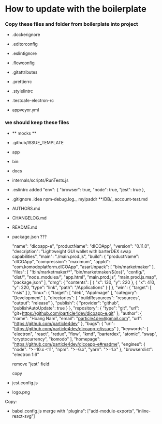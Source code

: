 # How to update with the boilerplate

### Copy these files and folder from boilerplate into project

- .dockerignore

- .editorconfig

- .eslintignore

- .flowconfig

- .gitattributes

- .prettierrc

- .stylelintrc

- .testcafe-electron-rc

- appveyor.yml

### we should keep these files

- ** mocks **

- .github/ISSUE_TEMPLATE

- app

- bin

- docs

- internals/scripts/RunTests.js

- .eslintrc added
  "env": {
  "browser": true,
  "node": true,
  "jest": true
  },

- .gitignore
  .idea
  npm-debug.log._
  myipaddr
  \*\*/DB/_
  account-test.md

- AUTHORS.md

- CHANGELOG.md

- README.md

- package.json ???

  "name": "dicoapp-e",
  "productName": "dICOApp",
  "version": "0.11.0",
  "description": "Lightweight GUI wallet with barterDEX swap capabilities",
  "main": "./main.prod.js",
  "build": {
  "productName": "dICOApp",
  "compression": "maximum",
  "appId": "com.komodoplatform.dICOApp",
  "asarUnpack": [
  "bin/marketmaker"
  ],
  "files": [
  "!bin/marketmaker/*",
  "bin/marketmaker/${os}",
  "config/",
  "dist/",
  "node_modules/",
  "app.html",
  "main.prod.js",
  "main.prod.js.map",
  "package.json"
  ],
  "dmg": {
  "contents": [
  {
  "x": 130,
  "y": 220
  },
  {
  "x": 410,
  "y": 220,
  "type": "link",
  "path": "/Applications"
  }
  ]
  },
  "win": {
  "target": [
  "nsis"
  ]
  },
  "linux": {
  "target": [
  "deb",
  "AppImage"
  ],
  "category": "Development"
  },
  "directories": {
  "buildResources": "resources",
  "output": "release"
  },
  "publish": {
  "provider": "github",
  "publishAutoUpdate": true
  }
  },
  "repository": {
  "type": "git",
  "url": "git+https://github.com/particle4dev/dicoapp-e.git"
  },
  "author": {
  "name": "Hoang Nam",
  "email": "particle4dev@gmail.com",
  "url": "https://github.com/particle4dev"
  },
  "bugs": {
  "url": "https://github.com/particle4dev/dicoapp-e/issues"
  },
  "keywords": [
  "electron",
  "react",
  "redux",
  "flow",
  "kmd",
  "barterdex",
  "atomic",
  "swap",
  "cryptocurrency",
  "komodo"
  ],
  "homepage": "https://github.com/particle4dev/dicoapp-e#readme",
  "engines": {
  "node": ">=10.x <11",
  "npm": ">=6.x",
  "yarn": ">=1.x"
  },
  "browserslist": "electron 1.6"

  remove "jest" field

  copy

- jest.config.js

- logo.png

Copy:

- babel.config.js merge with "plugins": ["add-module-exports", "inline-react-svg"]
